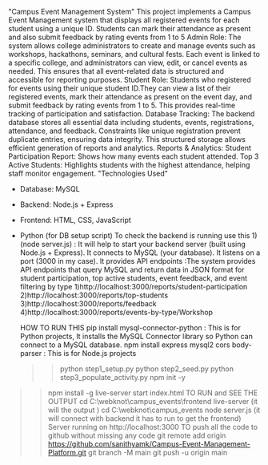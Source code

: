 "Campus Event Management System" 
This project implements a Campus Event Management system that displays all registered events for each student using a unique ID. Students can mark their attendance as present and also submit feedback by rating events from 1 to 5
   Admin Role:
The system allows college administrators to create and manage events such as workshops, hackathons, seminars, and cultural fests. Each event is linked to a specific college, and administrators can view, edit, or cancel events as needed. This ensures that all event-related data is structured and accessible for reporting purposes.
   Student Role:
Students who registered for events using their unique student ID.They can view a list of their registered events, mark their attendance as present on the event day, and submit feedback by rating events from 1 to 5. This provides real-time tracking of participation and satisfaction.
   Database Tracking:
The backend database stores all essential data including students, events, registrations, attendance, and feedback. Constraints like unique registration prevent duplicate entries, ensuring data integrity. This structured storage allows efficient generation of reports and analytics.
   Reports & Analytics:
Student Participation Report: Shows how many events each student attended.
Top 3 Active Students: Highlights students with the highest attendance, helping staff monitor engagement.
   "Technologies Used"
- Database: MySQL
- Backend: Node.js + Express
- Frontend: HTML, CSS, JavaScript
- Python (for DB setup script)
    To check the backend is running use this
 1)(node server.js) : It will help to start your backend server (built using Node.js + Express).
It connects to MySQL (your database).
It listens on a port (3000 in my case).
    It provides API endpoints :The system provides API endpoints that query MySQL and return data in JSON format for student participation, top active students, event feedback, and event filtering by type
  1)http://localhost:3000/reports/student-participation
2)http://localhost:3000/reports/top-students
3)http://localhost:3000/reports/feedback
4)http://localhost:3000/reports/events-by-type/Workshop

    HOW TO RUN THIS
  pip install mysql-connector-python : This is for Python projects, It installs the MySQL Connector library so Python can connect to a MySQL database.
  npm install express mysql2 cors body-parser : This is for Node.js projects
  >> python step1_setup.py
  >> python step2_seed.py
  >>  python step3_populate_activity.py
  >> npm init -y                                         
>>  npm install -g live-server
>> start index.html
   TO RUN and SEE THE OUTPUT 
>>cd C:\webknot\campus_events\frontend
>> live-server  (it will the output )
>> cd C:\webknot\campus_events
>> node server.js (it will connect with backend it has to run to get the frontend)
Server running on http://localhost:3000
    TO push all the code to github without missing any code 
git remote add origin https://github.com/sanithyamk/Campus-Event-Management-Platform.git
>> git branch -M main
>> git push -u origin main

